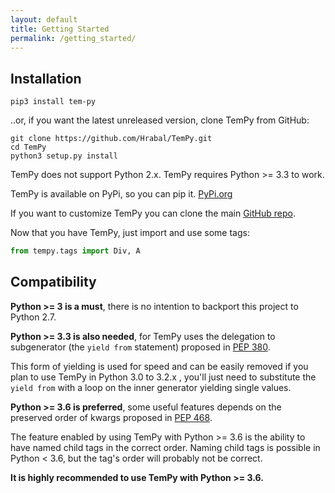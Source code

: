 ```yaml
---
layout: default
title: Getting Started
permalink: /getting_started/
---
```


## Installation

```shell
pip3 install tem-py
```

..or, if you want the latest unreleased version, clone TemPy from GitHub:

```shell
git clone https://github.com/Hrabal/TemPy.git
cd TemPy
python3 setup.py install
```

<aside class="info">TemPy does not support Python 2.x. TemPy requires Python >= 3.3 to work.</aside>

TemPy is available on PyPi, so you can pip it. [PyPi.org](https://pypi.org/project/tem-py/)

If you want to customize TemPy you can clone the main [GitHub repo](https://github.com/Hrabal/TemPy).

Now that you have TemPy, just import and use some tags:

```python
from tempy.tags import Div, A
```

## Compatibility

**Python >= 3 is a must**, there is no intention to backport this project to Python 2.7.

**Python >= 3.3 is also needed**, for TemPy uses the delegation to subgenerator (the `yield from` statement) proposed in [PEP 380](https://www.python.org/dev/peps/pep-0380/).

This form of yielding is used for speed and can be easily removed if you plan to use TemPy in Python 3.0 to 3.2.x , you'll just need to substitute the `yield from` with a loop on the inner generator yielding single values.


**Python >= 3.6 is preferred**, some useful features depends on the preserved order of kwargs proposed in [PEP 468](https://www.python.org/dev/peps/pep-0468/).

The feature enabled by using TemPy with Python >= 3.6 is the ability to have named child tags in the correct order. Naming child tags is possible in Python < 3.6, but the tag's order will probably not be correct.

<aside class="success"><b>It is highly recommended to use TemPy with Python >= 3.6.</b></aside>
